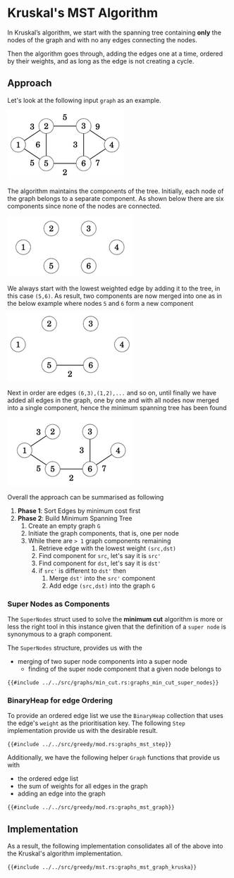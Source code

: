 # Kruskal's MST Algorithm
In Kruskal’s algorithm, we start with the spanning tree containing **only** the nodes of the graph and with no any edges connecting the nodes. 

Then the algorithm goes through, adding the edges one at a time, ordered by their weights, and as long as the edge is not creating a cycle.

## Approach
Let's look at the following input `graph` as an example.

![](img/mst_graph.png)

The algorithm maintains the components of the tree. Initially, each node of the graph belongs to a separate component. As shown below there are six components since none of the nodes are connected.

![Step 1 - Number of components equal to number of nodes](img/mst_step1.png)

We always start with the lowest weighted edge by adding it to the tree, in this case `(5,6)`. As result, two components are now merged into one as in the below example where nodes `5` and `6` form a new component

![Step 2 - merging up components one edge at a time](img/mst_step2.png)

Next in order are edges `(6,3),(1,2),...` and so on, until finally we have added all edges in the graph, one by one and with all nodes now merged into a single component, hence the minimum spanning tree has been found

![Step 3 - MST as a single component](img/mst_step3.png)

Overall the approach can be summarised as following
1. **Phase 1**: Sort Edges by minimum cost first
2. **Phase 2**: Build Minimum Spanning Tree
   1. Create an empty graph `G`
   2. Initiate the graph components, that is, one per node
   3. While there are `> 1` graph components remaining
      1. Retrieve edge with the lowest weight `(src,dst)`
      2. Find component for `src`, let's say it is `src'`
      3. Find component for `dst`, let's say it is `dst'`
      4. if `src'` is different to `dst'` then
         1. Merge `dst'` into the `src'` component 
         2. Add edge `(src,dst)` into the graph `G`

### Super Nodes as Components
The `SuperNodes` struct used to solve the **minimum cut** algorithm is more or less the right tool in this instance given that the definition of a `super node` is synonymous to a graph component.

The `SuperNodes` structure, provides us with the
* merging of two super node components into a super node
  * finding of the super node component that a given node belongs to
```rust,no_run,noplayground
{{#include ../../src/graphs/min_cut.rs:graphs_min_cut_super_nodes}}
```
### BinaryHeap for edge Ordering
To provide an ordered edge list we use the `BinaryHeap` collection that uses the edge's `weight` as the prioritisation key. The following `Step` implementation provide us with the desirable result.
```rust,no_run,noplayground
{{#include ../../src/greedy/mod.rs:graphs_mst_step}}
```
Additionally, we have the following helper `Graph` functions that provide us with 
* the ordered edge list
* the sum of weights for all edges in the graph
* adding an edge into the graph
```rust,no_run,noplayground
{{#include ../../src/greedy/mod.rs:graphs_mst_graph}}
```

## Implementation
As a result, the following implementation consolidates all of the above into the Kruskal's algorithm implementation.
```rust,no_run,noplayground
{{#include ../../src/greedy/mst.rs:graphs_mst_graph_kruska}}
```
